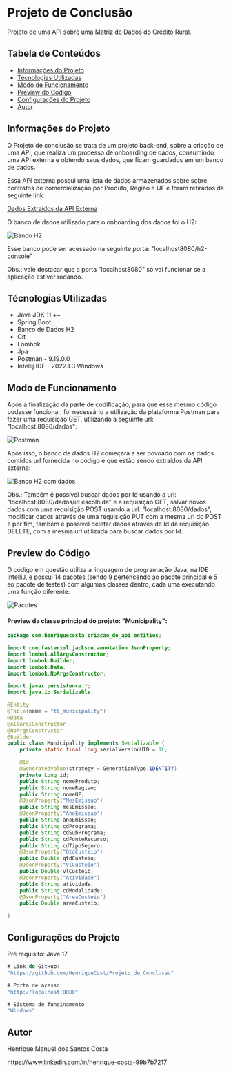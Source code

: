 # Projeto de Conclusão

  Projeto de uma API sobre uma Matriz de Dados do Crédito Rural.
  
## Tabela de Conteúdos

<!--ts-->
  * [Informações do Projeto](#Informações-do-projeto)
  * [Técnologias Utilizadas](#Técnologias-utilizadas)
  * [Modo de Funcionamento](#Modo-de-funcionamento)
  * [Preview do Código](#Preview-do-codigo)
  * [Configurações do Projeto](#Configurações-do-projeto)
  * [Autor](#Autor)
<!--te-->

## Informações do Projeto

  O Projeto de conclusão se trata de um projeto back-end, sobre a criação de uma API, que realiza um processo de onboarding de dados, consumindo
uma API externa e obtendo seus dados, que ficam guardados em um banco de dados.

  Essa API externa possui uma lista de dados armazenados sobre sobre contratos de comercialização por Produto, Região e UF e foram retirados da
seguinte link: 

[Dados Extraídos da API Externa](https://olinda.bcb.gov.br/olinda/servico/SICOR/versao/v2/odata/CusteioRegiaoUFProduto?%24format=json&%24top=1000 "Dados Extraídos")

  O banco de dados utilizado para o onboarding dos dados foi o H2: 

![Banco H2](https://user-images.githubusercontent.com/105726010/177912388-1292080b-1bb8-4c84-a8f0-80f20c3e43ed.png "Banco de Dados H2")

  Esse banco pode ser acessado na seguinte porta: "localhost8080/h2-console"

  Obs.: vale destacar que a porta "localhost8080" só vai funcionar se a aplicação estiver rodando.

## Técnologias Utilizadas

- Java JDK 11 ++
- Spring Boot
- Banco de Dados H2
- Git
- Lombok
- Jpa
- Postman - 9.19.0.0
- Intellij IDE - 2022.1.3 Windows

## Modo de Funcionamento

  Após a finalização da parte de codificação, para que esse mesmo código pudesse funcionar, foi necessário a utilização da plataforma Postman para fazer
uma requisição GET, utilizando a seguinte url: "localhost:8080/dados":

![Postman](https://user-images.githubusercontent.com/105726010/177987319-40055b42-ab96-459c-b4b3-8f0d56885fb8.png "Requisição GET no Postman")

  Após isso, o banco de dados H2 começara a ser povoado com os dados contidos url fornecida no código e que estão sendo extraídos da API externa:

![Banco H2 com dados](https://user-images.githubusercontent.com/105726010/177989073-854c9fe9-f280-42fb-b026-22fbd43aa552.png "Banco H2 povoado com dados")

  Obs.: Também é possível buscar dados por Id usando a url: "localhost:8080/dados/id escolhida" e a requisição GET, salvar novos dados com uma requisição
POST usando a url: "localhost:8080/dados", modificar dados através de uma requisição PUT com a mesma url do POST e por fim, também é possível deletar
dados através de Id da requisição DELETE, com a mesma url utilizada para buscar dados por Id.

## Preview do Código

  O código em questão utiliza a linguagem de programação Java, na IDE IntelliJ, e possui 14 pacotes (sendo 9 pertencendo ao pacote principal e 5 ao pacote
de testes) com algumas classes dentro, cada uma executando uma função diferente:

![Pacotes](https://user-images.githubusercontent.com/105726010/177992865-bf455466-7fb5-4b21-bdb9-b61b1ee413f1.png "Pacotes do Projeto")


#### Preview da classe principal do projeto: "Municipality":

```Java
package com.henriquecosta.criacao_de_api.entities;

import com.fasterxml.jackson.annotation.JsonProperty;
import lombok.AllArgsConstructor;
import lombok.Builder;
import lombok.Data;
import lombok.NoArgsConstructor;

import javax.persistence.*;
import java.io.Serializable;

@Entity
@Table(name = "tb_municipality")
@Data
@AllArgsConstructor
@NoArgsConstructor
@Builder
public class Municipality implements Serializable {
    private static final long serialVersionUID = 1L;

    @Id
    @GeneratedValue(strategy = GenerationType.IDENTITY)
    private Long id;
    public String nomeProduto;
    public String nomeRegiao;
    public String nomeUF;
    @JsonProperty("MesEmissao")
    public String mesEmissao;
    @JsonProperty("AnoEmissao")
    public String anoEmissao;
    public String cdPrograma;
    public String cdSubPrograma;
    public String cdFonteRecurso;
    public String cdTipoSeguro;
    @JsonProperty("QtdCusteio")
    public Double qtdCusteio;
    @JsonProperty("VlCusteio")
    public Double vlCusteio;
    @JsonProperty("Atividade")
    public String atividade;
    public String cdModalidade;
    @JsonProperty("AreaCusteio")
    public Double areaCusteio;

}
```

## Configurações do Projeto

Pré requisito: Java 17

```java
# Link do GitHub: 
"https://github.com/HenriqueCost/Projeto_de_Conclusao"

# Porta de acesso: 
"http://localhost:8080"

# Sistema de funcinamento
"Windows"
```

## Autor

Henrique Manuel dos Santos Costa

https://www.linkedin.com/in/henrique-costa-99b7b7217
